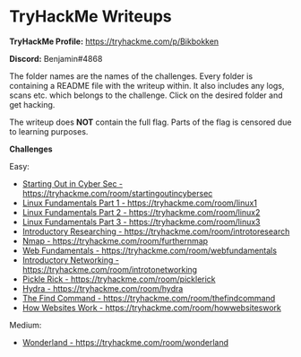 # TryHackMe Writeups

**TryHackMe Profile:** https://tryhackme.com/p/Bikbokken

**Discord:** Benjamin#4868


The folder names are the names of the challenges. Every folder is containing a README file with the writeup within. It also includes any logs, scans etc. which belongs to the challenge. Click on the desired folder and get hacking.

The writeup does **NOT** contain the full flag. Parts of the flag is censored due to learning purposes.



**Challenges**

Easy:
- <a href="https://github.com/Bikbokken/TryHackMe-Writeups/tree/main/Starting-out-in-Cyber-sec">Starting Out in Cyber Sec - https://tryhackme.com/room/startingoutincybersec</a>
- <a href="https://github.com/Bikbokken/TryHackMe-Writeups/tree/main/Linux-Fundamentals-Part-1">Linux Fundamentals Part 1 - https://tryhackme.com/room/linux1</a>
- <a href="https://github.com/Bikbokken/TryHackMe-Writeups/tree/main/Linux-Fundamentals-Part-2">Linux Fundamentals Part 2 - https://tryhackme.com/room/linux2</a>
- <a href="https://github.com/Bikbokken/TryHackMe-Writeups/tree/main/Linux-Fundamentals-Part-3">Linux Fundamentals Part 3 - https://tryhackme.com/room/linux3</a>
- <a href="https://github.com/Bikbokken/TryHackMe-Writeups/tree/main/Introductory-Researching">Introductory Researching - https://tryhackme.com/room/introtoresearch</a>
- <a href="https://github.com/Bikbokken/TryHackMe-Writeups/tree/main/Nmap">Nmap - https://tryhackme.com/room/furthernmap</a>
- <a href="https://github.com/Bikbokken/TryHackMe-Writeups/tree/main/Web-Fundamentals">Web Fundamentals - https://tryhackme.com/room/webfundamentals</a>
- <a href="https://github.com/Bikbokken/TryHackMe-Writeups/tree/main/Introductory-Networking">Introductory Networking - https://tryhackme.com/room/introtonetworking</a>
- <a href="https://github.com/Bikbokken/TryHackMe-Writeups/tree/main/Pickle-Rick">Pickle Rick - https://tryhackme.com/room/picklerick</a>
- <a href="https://github.com/Bikbokken/TryHackMe-Writeups/tree/main/Hydra">Hydra - https://tryhackme.com/room/hydra</a>
- <a href="https://github.com/Bikbokken/TryHackMe-Writeups/tree/main/The-find-command">The Find Command - https://tryhackme.com/room/thefindcommand</a>
- <a href="https://github.com/Bikbokken/TryHackMe-Writeups/tree/main/How-websites-work">How Websites Work - https://tryhackme.com/room/howwebsiteswork</a>




Medium:
- <a href="https://github.com/Bikbokken/TryHackMe-Writeups/tree/main/Wonderland">Wonderland - https://tryhackme.com/room/wonderland</a>
